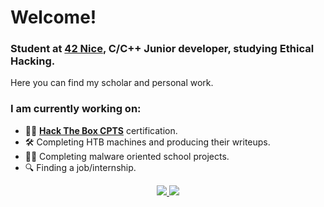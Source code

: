 # Welcome!

### Student at [42 Nice](https://www.42nice.fr), C/C++ Junior developer, studying Ethical Hacking.

Here you can find my scholar and personal work.

### I am currently working on:

- 🧑‍💻 [**Hack The Box CPTS**](https://academy.hackthebox.com/preview/certifications/htb-certified-penetration-testing-specialist/) certification.
- 🛠 Completing HTB machines and producing their writeups.
- 🧑‍🎓 Completing malware oriented school projects.
- 🔍 Finding a job/internship.

<div align="center">
  <a href="https://www.linkedin.com/in/anthony-kotzky">
    <img src="https://img.shields.io/badge/LinkedIn-0077B5?style=for-the-badge&logo=linkedin&logoColor=white"/>
  </a>
  <a href="https://app.hackthebox.com/users/1045981">
    <img src="https://img.shields.io/badge/HackTheBox-111927?style=for-the-badge&logo=Hack%20The%20Box&logoColor=9FEF00"/>
  </a>
</div>
